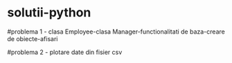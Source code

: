 # solutii-python
#problema 1 - clasa Employee-clasa Manager-functionalitati de baza-creare de obiecte-afisari

#problema 2 - plotare date din fisier csv
